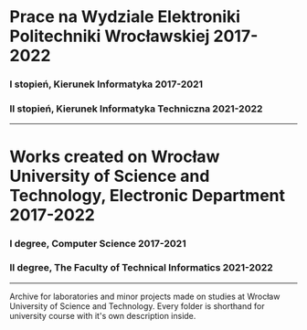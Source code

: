 # Prace na Wydziale Elektroniki Politechniki Wrocławskiej 2017-2022
### I stopień, Kierunek Informatyka 2017-2021
### II stopień, Kierunek Informatyka Techniczna 2021-2022

***

# Works created on Wrocław University of Science and Technology, Electronic Department 2017-2022
### I degree, Computer Science 2017-2021
### II degree, The Faculty of Technical Informatics 2021-2022

***

Archive for laboratories and minor projects made on studies at Wrocław University of Science and Technology.
Every folder is shorthand for university course with it's own description inside.

